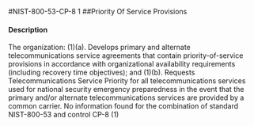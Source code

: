 #NIST-800-53-CP-8 1
##Priority Of Service Provisions
#### Description
The organization:
   (1)(a).  Develops primary and alternate telecommunications service agreements that contain priority-of-service provisions in accordance with organizational availability requirements (including recovery time objectives); and
   (1)(b).  Requests Telecommunications Service Priority for all telecommunications services used for national security emergency preparedness in the event that the primary and/or alternate telecommunications services are provided by a common carrier.
No information found for the combination of standard NIST-800-53 and control CP-8 (1)
